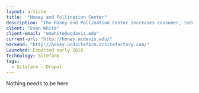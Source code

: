 ```yaml
---
layout: article
title:  "Honey and Pollination Center"
description: "The Honey and Pollination Center increases consumer, industry and stakeholder understanding of the importance of bees, pollination, honey and other products of the hive to people and the environment through research, education, and outreach."
client: "Evan White"
client-email: "emwhite@ucdavis.edu"
current-url: "http://honey.ucdavis.edu/"
backend: "http://honey.ucdsitefarm.acsitefactory.com/"
Launched: Expected early 2018
Technology: Sitefarm
tags:
  - Sitefarm - Drupal
---
```


Nothing needs to be here
